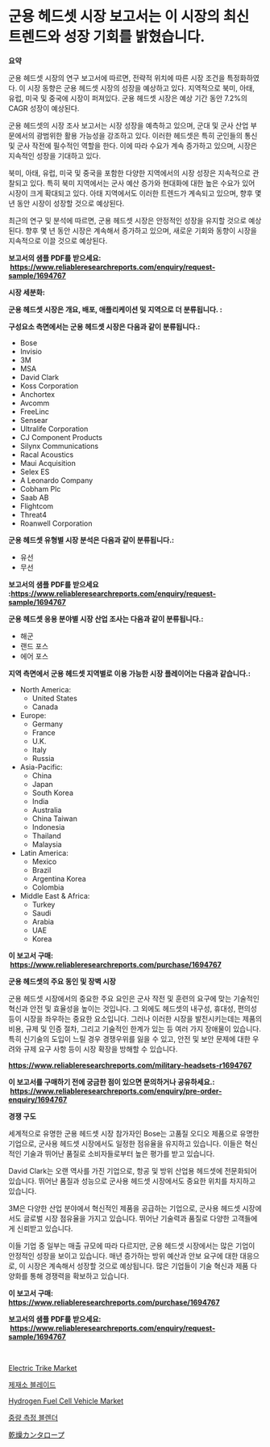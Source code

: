 <p><h1>군용 헤드셋 시장 보고서는 이 시장의 최신 트렌드와 성장 기회를 밝혔습니다.</h1></p><p><strong>요약</strong></p>
<p><p>군용 헤드셋 시장의 연구 보고서에 따르면, 전략적 위치에 따른 시장 조건을 특정화하였다. 이 시장 동향은 군용 헤드셋 시장의 성장을 예상하고 있다. 지역적으로 북미, 아태, 유럽, 미국 및 중국에 시장이 퍼져있다. 군용 헤드셋 시장은 예상 기간 동안 7.2%의 CAGR 성장이 예상된다.</p><p>군용 헤드셋의 시장 조사 보고서는 시장 성장을 예측하고 있으며, 군대 및 군사 산업 부문에서의 광범위한 활용 가능성을 강조하고 있다. 이러한 헤드셋은 특히 군인들의 통신 및 군사 작전에 필수적인 역할을 한다. 이에 따라 수요가 계속 증가하고 있으며, 시장은 지속적인 성장을 기대하고 있다.</p><p>북미, 아태, 유럽, 미국 및 중국을 포함한 다양한 지역에서의 시장 성장은 지속적으로 관찰되고 있다. 특히 북미 지역에서는 군사 예산 증가와 현대화에 대한 높은 수요가 있어 시장이 크게 확대되고 있다. 아태 지역에서도 이러한 트렌드가 계속되고 있으며, 향후 몇 년 동안 시장이 성장할 것으로 예상된다.</p><p>최근의 연구 및 분석에 따르면, 군용 헤드셋 시장은 안정적인 성장을 유지할 것으로 예상된다. 향후 몇 년 동안 시장은 계속해서 증가하고 있으며, 새로운 기회와 동향이 시장을 지속적으로 이끌 것으로 예상된다.</p></p>
<p><strong>보고서의 샘플 PDF를 받으세요: &nbsp;<a href="https://www.reliableresearchreports.com/enquiry/request-sample/1694767">https://www.reliableresearchreports.com/enquiry/request-sample/1694767</a></strong></p>
<p><strong>시장 세분화:</strong></p>
<p><strong> 군용 헤드셋 시장은 개요, 배포, 애플리케이션 및 지역으로 더 분류됩니다. :</strong></p>
<p><strong>구성요소 측면에서는 군용 헤드셋 시장은 다음과 같이 분류됩니다.:</strong></p>
<p><ul><li>Bose</li><li>Invisio</li><li>3M</li><li>MSA</li><li>David Clark</li><li>Koss Corporation</li><li>Anchortex</li><li>Avcomm</li><li>FreeLinc</li><li>Sensear</li><li>Ultralife Corporation</li><li>CJ Component Products</li><li>Silynx Communications</li><li>Racal Acoustics</li><li>Maui Acquisition</li><li>Selex ES</li><li>A Leonardo Company</li><li>Cobham Plc</li><li>Saab AB</li><li>Flightcom</li><li>Threat4</li><li>Roanwell Corporation</li></ul></p>
<p><strong> 군용 헤드셋 유형별 시장 분석은 다음과 같이 분류됩니다.:</strong></p>
<p><ul><li>유선</li><li>무선</li></ul></p>
<p><strong>보고서의 샘플 PDF를 받으세요 :<a href="https://www.reliableresearchreports.com/enquiry/request-sample/1694767">https://www.reliableresearchreports.com/enquiry/request-sample/1694767</a></strong></p>
<p><strong> 군용 헤드셋 응용 분야별 시장 산업 조사는 다음과 같이 분류됩니다.:</strong></p>
<p><ul><li>해군</li><li>랜드 포스</li><li>에어 포스</li></ul></p>
<p><strong>지역 측면에서 군용 헤드셋 지역별로 이용 가능한 시장 플레이어는 다음과 같습니다.:</strong></p>
<p><ul>
    <li>
        North America:
        <ul>
            <li>United States</li>
            <li>Canada</li>
        </ul>
    </li>
    <li>
        Europe:
        <ul>
            <li>Germany</li>
            <li>France</li>
            <li>U.K.</li>
            <li>Italy</li>
            <li>Russia</li>
        </ul>
    </li>
    <li>
        Asia-Pacific:
        <ul>
            <li>China</li>
            <li>Japan</li>
            <li>South Korea</li>
            <li>India</li>
            <li>Australia</li>
            <li>China Taiwan</li>
            <li>Indonesia</li>
            <li>Thailand</li>
            <li>Malaysia</li>
        </ul>
    </li>
    <li>
        Latin America:
        <ul>
            <li>Mexico</li>
            <li>Brazil</li>
            <li>Argentina Korea</li>
            <li>Colombia</li>
        </ul>
    </li>
    <li>
        Middle East & Africa:
        <ul>
            <li>Turkey</li>
            <li>Saudi</li>
            <li>Arabia</li>
            <li>UAE</li>
            <li>Korea</li>
        </ul>
    </li>
    </ul></p>
<p><strong>이 보고서 구매: &nbsp;<a href="https://www.reliableresearchreports.com/purchase/1694767">https://www.reliableresearchreports.com/purchase/1694767</a></strong></p>
<p><strong>군용 헤드셋의 주요 동인 및 장벽 시장</strong></p>
<p><p>군용 헤드셋 시장에서의 중요한 주요 요인은 군사 작전 및 훈련의 요구에 맞는 기술적인 혁신과 안전 및 효율성을 높이는 것입니다. 그 외에도 헤드셋의 내구성, 휴대성, 편의성 등이 시장을 좌우하는 중요한 요소입니다. 그러나 이러한 시장을 발전시키는데는 제품의 비용, 규제 및 인증 절차, 그리고 기술적인 한계가 있는 등 여러 가지 장애물이 있습니다. 특히 신기술의 도입이 느릴 경우 경쟁우위를 잃을 수 있고, 안전 및 보안 문제에 대한 우려와 규제 요구 사항 등이 시장 확장을 방해할 수 있습니다.</p></p>
<p><strong><a href="https://www.reliableresearchreports.com/military-headsets-r1694767">https://www.reliableresearchreports.com/military-headsets-r1694767</a></strong></p>
<p><strong>이 보고서를 구매하기 전에 궁금한 점이 있으면 문의하거나 공유하세요.: &nbsp;<a href="https://www.reliableresearchreports.com/enquiry/pre-order-enquiry/1694767">https://www.reliableresearchreports.com/enquiry/pre-order-enquiry/1694767</a></strong></p>
<p><strong>경쟁 구도</strong></p>
<p><p>세계적으로 유명한 군용 헤드셋 시장 참가자인 Bose는 고품질 오디오 제품으로 유명한 기업으로, 군사용 헤드셋 시장에서도 일정한 점유율을 유지하고 있습니다. 이들은 혁신적인 기술과 뛰어난 품질로 소비자들로부터 높은 평가를 받고 있습니다.</p><p>David Clark는 오랜 역사를 가진 기업으로, 항공 및 방위 산업용 헤드셋에 전문화되어 있습니다. 뛰어난 품질과 성능으로 군사용 헤드셋 시장에서도 중요한 위치를 차지하고 있습니다.</p><p>3M은 다양한 산업 분야에서 혁신적인 제품을 공급하는 기업으로, 군사용 헤드셋 시장에서도 글로벌 시장 점유율을 가지고 있습니다. 뛰어난 기술력과 품질로 다양한 고객들에게 신뢰받고 있습니다.</p><p>이들 기업 중 일부는 매출 규모에 따라 다르지만, 군용 헤드셋 시장에서는 많은 기업이 안정적인 성장을 보이고 있습니다. 매년 증가하는 방위 예산과 안보 요구에 대한 대응으로, 이 시장은 계속해서 성장할 것으로 예상됩니다. 많은 기업들이 기술 혁신과 제품 다양화를 통해 경쟁력을 확보하고 있습니다.</p></p>
<p><strong>이 보고서 구매: &nbsp; <a href="https://www.reliableresearchreports.com/purchase/1694767">https://www.reliableresearchreports.com/purchase/1694767</a></strong></p>
<p><strong>보고서의 샘플 PDF를 받으세요: &nbsp;<a href="https://www.reliableresearchreports.com/enquiry/request-sample/1694767">https://www.reliableresearchreports.com/enquiry/request-sample/1694767</a></strong><strong></strong></p>
<p>&nbsp;</p>
<p><p><a href="https://www.linkedin.com/pulse/electric-trike-market-furnish-information-size-share-dynamics-pncke?trackingId=glXZ19datouBSorZe0PydA%3D%3D">Electric Trike Market</a></p><p><a href="https://medium.com/@munchkin678568/%ED%86%B1%EB%82%A0-%EC%8B%9C%EC%9E%A5-%EA%B7%9C%EB%AA%A8-cagr-%ED%8A%B8%EB%A0%8C%EB%93%9C-2024-2030-32c8a0b7089a">제재소 블레이드</a></p><p><a href="https://www.linkedin.com/pulse/hydrogen-fuel-cell-vehicle-market-furnish-information-size-ctsbe?trackingId=wlkWdiPDmhBNjopIYmu%2FvQ%3D%3D">Hydrogen Fuel Cell Vehicle Market</a></p><p><a href="https://medium.com/@raisin7568/%EC%A4%91%EB%A0%A5-%EC%B8%A1%EC%A0%95-%EB%B6%84%EC%9C%A0%EA%B8%B0-%EC%8B%9C%EC%9E%A5-%EC%A1%B0%EC%82%AC-%EB%B3%B4%EA%B3%A0%EC%84%9C-2024%EB%85%84%EB%B6%80%ED%84%B0-2031%EB%85%84%EA%B9%8C%EC%A7%80%EC%9D%98-%EC%97%AD%EC%82%AC-%EB%B0%8F-%EC%98%88%EC%B8%A1-d8b1a915c174">중량 측정 블렌더</a></p><p><a href="https://github.com/one-cool-chick/Market-Research-Report-List-1/blob/main/184150422066.md">乾燥カンタロープ</a></p></p>